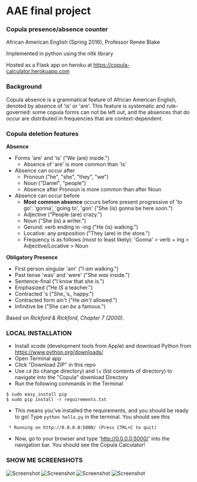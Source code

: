 # AAE final project
### Copula presence/absence counter
African American English (Spring 2016), Professor Renée Blake

Implemented in python using the nltk library

Hosted as a Flask app on heroku at https://copula-calculator.herokuapp.com

### Background
Copula absence is a grammatical feature of African American English, denoted by absence of 'is' or 'are'. This feature is systematic and rule-governed: some copula forms can not be left out, and the absences that do occur are distributed in frequencies that are context-dependent.

### Copula deletion features

**Absence**
- Forms 'are' and 'is' ("We (are) inside.")
  - Absence of 'are' is more common than 'is'
- Absence can occur after
  - Pronoun ("he", "she", "they", "we")
  - Noun ("Daniel", "people")
  - Absence after Pronoun is more common than after Noun
- Absence can occur before
  - **Most common absence** occurs before present progressive of 'to go': 'gonna', 'going to', 'gon' ("She (is) gonna be here soon.")
  - Adjective ("People (are) crazy.")
  - Noun ("She (is) a writer.")
  - Gerund: verb ending in -ing ("He (is) walking.")
  - Locative: any preposition ("They (are) in the store.")
  - Frequency is as follows (most to least likely): 'Gonna' > verb + ing > Adjective/Locative > Noun


**Obligatory Presence**
- First person singular 'am' ("I _am_ walking.")
- Past tense 'was' and 'were' ("She _was_ inside.")
- Sentence-final ("I know that she _is_.")
- Emphasized ("He _IS_ a teacher.")
- Contracted 's ("She_'s_ happy.")
- Contracted form ain't ("He _ain't_ allowed.")
- Infinitive be ("She can _be_ a famous.")


Based on *Rickford & Rickford, Chapter 7 (2000)*.

### LOCAL INSTALLATION
- Install xcode (development tools from Apple) and download Python from https://www.python.org/downloads/
- Open Terminal app
- Click "Download ZIP" in this repo
- Use `cd` (to change directory) and `ls` (list contents of directory) to navigate into the "Copula" download Directory
- Run the following commands in the Terminal
```
$ sudo easy_install pip
$ sudo pip install -r requirements.txt
```
- This means you've installed the requirements, and you should be ready to go! Type `python hello.py` in the terminal. You should see this
```
 * Running on http://0.0.0.0:5000/ (Press CTRL+C to quit)
```
- Now, go to your browser and type 'http://0.0.0.0:5000/' into the navigation bar. You should see the Copula Calculator!

### SHOW ME SCREENSHOTS

![Screenshot](https://github.com/kcp288/copula/images/1.png "Logo Title Text 1")
![Screenshot](https://github.com/kcp288/copula/images/2.png "Logo Title Text 1")
![Screenshot](https://github.com/kcp288/copula/images/3.png "Logo Title Text 1")
![Screenshot](https://github.com/kcp288/copula/images/4.png "Logo Title Text 1")